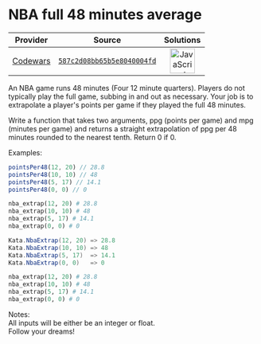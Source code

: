 [_metadata_:generated]: - "true"

# NBA full 48 minutes average

<!-- INFO TABLE BEGIN -->

| Provider                                        | Source                                                                               | Solutions                                                                                                                                                    |
| :---------------------------------------------: | :----------------------------------------------------------------------------------: | :----------------------------------------------------------------------------------------------------------------------------------------------------------: |
| [Codewars](../../../docs/providers/Codewars.md) | [`587c2d08bb65b5e8040004fd`](https://www.codewars.com/kata/587c2d08bb65b5e8040004fd) | [<img src="https://res.cloudinary.com/rascaltwo/image/upload/v1631924076/javascript_ehszr7.svg" alt="JavaScript" title="JavaScript" width="50" />](solve.js) |

<!-- INFO TABLE END -->

An NBA game runs 48 minutes (Four 12 minute quarters). Players do not typically play the full game, subbing in and out as necessary. Your job is to extrapolate a player's points per game if they played the full 48 minutes.

Write a function that takes two arguments, ppg (points per game) and mpg (minutes per game) and returns a straight extrapolation of ppg per 48 minutes rounded to the nearest tenth. Return 0 if 0.

Examples:
```javascript
pointsPer48(12, 20) // 28.8
pointsPer48(10, 10) // 48 
pointsPer48(5, 17) // 14.1 
pointsPer48(0, 0) // 0
```
```python
nba_extrap(12, 20) # 28.8
nba_extrap(10, 10) # 48
nba_extrap(5, 17) # 14.1
nba_extrap(0, 0) # 0
```
```csharp
Kata.NbaExtrap(12, 20) => 28.8
Kata.NbaExtrap(10, 10) => 48
Kata.NbaExtrap(5, 17)  => 14.1
Kata.NbaExtrap(0, 0)   => 0
```
```ruby
nba_extrap(12, 20) # 28.8
nba_extrap(10, 10) # 48
nba_extrap(5, 17) # 14.1
nba_extrap(0, 0) # 0
```

Notes:<br>
All inputs will be either be an integer or float.<br>
Follow your dreams!

